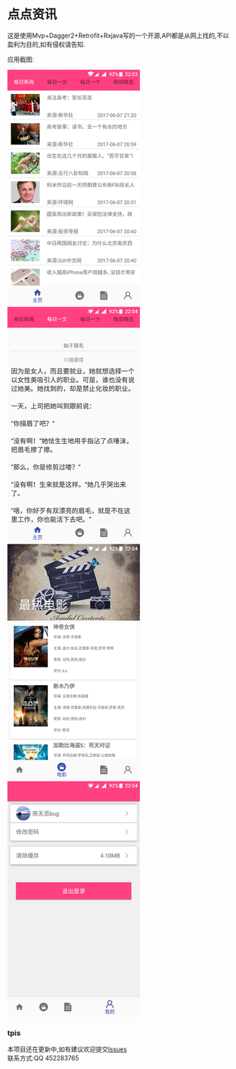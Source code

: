 # 点点资讯


这是使用Mvp+Dagger2+Retrofit+Rxjava写的一个开源,API都是从网上找的,不以盈利为目的,如有侵权请告知.

应用截图:

![image](https://github.com/wuxinlingluan/PointInfos/blob/master/app/src/main/res/pic/3.png) ![image](https://github.com/wuxinlingluan/PointInfos/blob/master/app/src/main/res/pic/4.png) ![image](https://github.com/wuxinlingluan/PointInfos/blob/master/app/src/main/res/pic/5.png) ![image](https://github.com/wuxinlingluan/PointInfos/blob/master/app/src/main/res/pic/6.png)
### tpis
本项目还在更新中,如有建议欢迎提交[Issues](https://github.com/wuxinlingluan/PointInfos/issues)  
联系方式:QQ 452283765 
